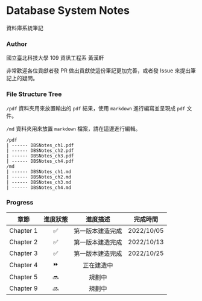 # Database System Notes

資料庫系統筆記



### Author

國立臺北科技大學 109 資訊工程系 黃漢軒

非常歡迎各位貢獻者發 PR 做出貢獻使這份筆記更加完善，或者發 Issue 來提出筆記上的疑問。



### File Structure Tree

`/pdf` 資料夾用來放置輸出的 `pdf` 結果，使用 `markdown` 進行編寫並呈現成 `pdf` 文件。

`/md` 資料夾用來放置 `markdown` 檔案，請在這邊進行編輯。

```
/pdf
| ------ DBSNotes_ch1.pdf
| ------ DBSNotes_ch2.pdf
| ------ DBSNotes_ch3.pdf
| ------ DBSNotes_ch4.pdf
/md
| ------ DBSNotes_ch1.md
| ------ DBSNotes_ch2.md
| ------ DBSNotes_ch3.md
| ------ DBSNotes_ch4.md
```



### Progress

|   章節    |      進度狀態      |     進度描述     |  完成時間  |
| :-------: | :----------------: | :--------------: | :--------: |
| Chapter 1 | :white_check_mark: | 第一版本建造完成 | 2022/10/05 |
| Chapter 2 | :white_check_mark: | 第一版本建造完成 | 2022/10/13 |
| Chapter 3 | :white_check_mark: | 第一版本建造完成 | 2022/10/25 |
| Chapter 4 |   :fast_forward:   |    正在建造中    |            |
| Chapter 5 |       :soon:       |      規劃中      |            |
| Chapter 9 |       :soon:       |      規劃中      |            |

